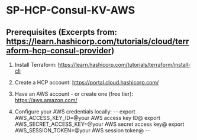 # SP-HCP-Consul-KV-AWS

## Prerequisites (Excerpts from: https://learn.hashicorp.com/tutorials/cloud/terraform-hcp-consul-provider)
1. Install Terraform:
https://learn.hashicorp.com/tutorials/terraform/install-cli

2. Create a HCP account:
https://portal.cloud.hashicorp.com/

3. Have an AWS account - or create one (free tier):
https://aws.amazon.com/

4. Configure your AWS credentials locally:
--
    export AWS_ACCESS_KEY_ID=@your AWS access key ID@
    export AWS_SECRET_ACCESS_KEY=@your AWS secret access key@
    export AWS_SESSION_TOKEN=@your AWS session token@
--





